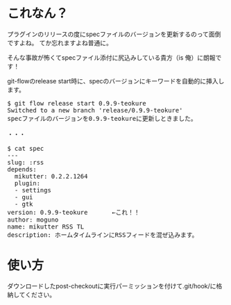 これなん？
======================================

プラグインのリリースの度にspecファイルのバージョンを更新するのって面倒ですよね。
てか忘れますよね普通に。

そんな事故が怖くてspecファイル添付に尻込みしている貴方（is 俺）に朗報です！

git-flowのrelease start時に、specのバージョンにキーワードを自動的に挿入します。

<pre>
$ git flow release start 0.9.9-teokure
Switched to a new branch 'release/0.9.9-teokure'
specファイルのバージョンを0.9.9-teokureに更新しときました。

・・・

$ cat spec
---
slug: :rss
depends:
  mikutter: 0.2.2.1264
  plugin:
  - settings
  - gui
  - gtk
version: 0.9.9-teokure　　　　←これ！！
author: moguno
name: mikutter RSS TL
description: ホームタイムラインにRSSフィードを混ぜ込みます。
</pre>

使い方
======================================
ダウンロードしたpost-checkoutに実行パーミッションを付けて.git/hook/に格納してください。
